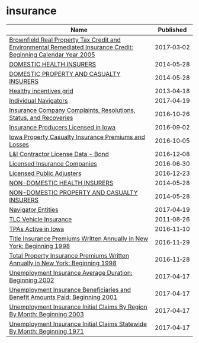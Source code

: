 # insurance

Name | Published
---- | ---------
[Brownfield Real Property Tax Credit and Environmental Remediated Insurance Credit: Beginning Calendar Year 2005](../datasets/635g-4qx7.md) | 2017&#x2011;03&#x2011;02
[DOMESTIC HEALTH INSURERS](../datasets/ezcu-zec7.md) | 2014&#x2011;05&#x2011;28
[DOMESTIC PROPERTY AND CASUALTY INSURERS](../datasets/mjnm-ha2j.md) | 2014&#x2011;05&#x2011;28
[Healthy incentives grid](../datasets/5kqr-fnk9.md) | 2013&#x2011;04&#x2011;18
[Individual Navigators](../datasets/w5xs-s3mj.md) | 2017&#x2011;04&#x2011;19
[Insurance Company Complaints, Resolutions, Status, and Recoveries](../datasets/t64r-mt64.md) | 2016&#x2011;10&#x2011;26
[Insurance Producers Licensed in Iowa](../datasets/n4cc-vqyk.md) | 2016&#x2011;09&#x2011;02
[Iowa Property Casualty Insurance Premiums and Losses](../datasets/inub-pueg.md) | 2016&#x2011;10&#x2011;05
[L&I Contractor License Data - Bond](../datasets/bzff-4fmt.md) | 2016&#x2011;12&#x2011;08
[Licensed Insurance Companies](../datasets/tzrk-47xh.md) | 2016&#x2011;06&#x2011;30
[Licensed Public Adjusters](../datasets/rw5w-dmcr.md) | 2016&#x2011;12&#x2011;23
[NON-DOMESTIC HEALTH INSURERS](../datasets/4ef6-cmdg.md) | 2014&#x2011;05&#x2011;28
[NON-DOMESTIC PROPERTY AND CASUALTY INSURERS](../datasets/sygv-wsi2.md) | 2014&#x2011;05&#x2011;28
[Navigator Entities](../datasets/n7d6-s7dn.md) | 2017&#x2011;04&#x2011;19
[TLC Vehicle Insurance](../datasets/cw8b-zbc3.md) | 2011&#x2011;08&#x2011;26
[TPAs Active in Iowa](../datasets/u8cp-3zup.md) | 2016&#x2011;11&#x2011;10
[Title Insurance Premiums Written Annually in New York: Beginning 1998](../datasets/ixxq-mken.md) | 2016&#x2011;11&#x2011;29
[Total Property Insurance Premiums Written Annually in New York: Beginning 1998](../datasets/472d-zats.md) | 2016&#x2011;11&#x2011;28
[Unemployment Insurance Average Duration: Beginning 2002](../datasets/qkrk-6v78.md) | 2017&#x2011;04&#x2011;17
[Unemployment Insurance Beneficiaries and Benefit Amounts Paid: Beginning 2001](../datasets/xbjp-8sra.md) | 2017&#x2011;04&#x2011;17
[Unemployment Insurance Initial Claims By Region By Month: Beginning 2003](../datasets/w34r-gwfk.md) | 2017&#x2011;04&#x2011;17
[Unemployment Insurance Initial Claims Statewide By Month: Beginning 1971](../datasets/ns8z-xewg.md) | 2017&#x2011;04&#x2011;17

